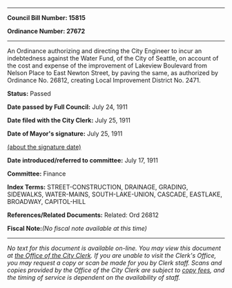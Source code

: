 

********

**Council Bill Number: 15815**
   
**Ordinance Number: 27672**
********

 An Ordinance authorizing and directing the City Engineer to incur an indebtedness against the Water Fund, of the City of Seattle, on account of the cost and expense of the improvement of Lakeview Boulevard from Nelson Place to East Newton Street, by paving the same, as authorized by Ordinance No. 26812, creating Local Improvement District No. 2471.

**Status:** Passed
   
**Date passed by Full Council:** July 24, 1911
   
**Date filed with the City Clerk:** July 25, 1911
   
**Date of Mayor's signature:** July 25, 1911
   
[(about the signature date)](/~public/approvaldate.htm)
   
   
   
**Date introduced/referred to committee:** July 17, 1911
   
**Committee:** Finance
   
   
**Index Terms:** STREET-CONSTRUCTION, DRAINAGE, GRADING, SIDEWALKS, WATER-MAINS, SOUTH-LAKE-UNION, CASCADE, EASTLAKE, BROADWAY, CAPITOL-HILL

**References/Related Documents:** Related: Ord 26812

**Fiscal Note:**_(No fiscal note available at this time)_
********

_No text for this document is available on-line. You may view this document at [the Office of the City Clerk](http://www.seattle.gov/leg/clerk/contactUs.htm). If you are unable to visit the Clerk's Office, you may request a copy or scan be made for you by Clerk staff. Scans and copies provided by the Office of the City Clerk are subject to [copy fees](http://clerk.seattle.gov/~public/clerkfees.htm), and the timing of service is dependent on the availability of staff._


